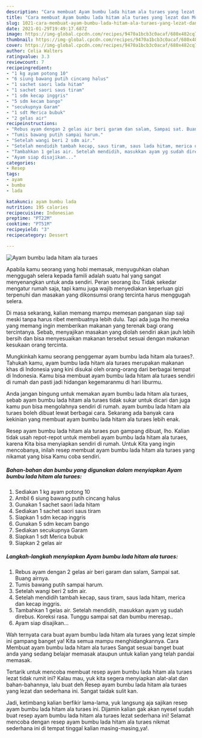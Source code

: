 ```yaml
---
description: "Cara membuat Ayam bumbu lada hitam ala turaes yang lezat dan Mudah Dibuat"
title: "Cara membuat Ayam bumbu lada hitam ala turaes yang lezat dan Mudah Dibuat"
slug: 1021-cara-membuat-ayam-bumbu-lada-hitam-ala-turaes-yang-lezat-dan-mudah-dibuat
date: 2021-01-29T19:49:17.687Z
image: https://img-global.cpcdn.com/recipes/9470a1bcb3c0acaf/680x482cq70/ayam-bumbu-lada-hitam-ala-turaes-foto-resep-utama.jpg
thumbnail: https://img-global.cpcdn.com/recipes/9470a1bcb3c0acaf/680x482cq70/ayam-bumbu-lada-hitam-ala-turaes-foto-resep-utama.jpg
cover: https://img-global.cpcdn.com/recipes/9470a1bcb3c0acaf/680x482cq70/ayam-bumbu-lada-hitam-ala-turaes-foto-resep-utama.jpg
author: Celia Walters
ratingvalue: 3.3
reviewcount: 7
recipeingredient:
- "1 kg ayam potong 10"
- "6 siung bawang putih cincang halus"
- "1 sachet saori lada hitam"
- "1 sachet saori saus tiram"
- "1 sdm kecap inggris"
- "5 sdm kecam bango"
- "secukupnya Garam"
- "1 sdt Merica bubuk"
- "2 gelas air"
recipeinstructions:
- "Rebus ayam dengan 2 gelas air beri garam dan salam, Sampai sat. Buang airnya."
- "Tumis bawang putih sampai harum."
- "Setelah wangi beri 2 sdm air."
- "Setelah mendidih tambah kecap, saus tiram, saus lada hitam, merica dan kecap inggris."
- "Tambahkan 1 gelas air. Setelah mendidih, masukkan ayam yg sudah direbus. Koreksi rasa. Tunggu sampai sat dan bumbu meresap.."
- "Ayam siap disajikan..."
categories:
- Resep
tags:
- ayam
- bumbu
- lada

katakunci: ayam bumbu lada 
nutrition: 195 calories
recipecuisine: Indonesian
preptime: "PT22M"
cooktime: "PT51M"
recipeyield: "3"
recipecategory: Dessert

---
```



![Ayam bumbu lada hitam ala turaes](https://img-global.cpcdn.com/recipes/9470a1bcb3c0acaf/680x482cq70/ayam-bumbu-lada-hitam-ala-turaes-foto-resep-utama.jpg)

Apabila kamu seorang yang hobi memasak, menyuguhkan olahan menggugah selera kepada famili adalah suatu hal yang sangat menyenangkan untuk anda sendiri. Peran seorang ibu Tidak sekedar mengatur rumah saja, tapi kamu juga wajib menyediakan keperluan gizi terpenuhi dan masakan yang dikonsumsi orang tercinta harus menggugah selera.

Di masa  sekarang, kalian memang mampu memesan panganan siap saji meski tanpa harus ribet membuatnya lebih dulu. Tapi ada juga lho mereka yang memang ingin memberikan makanan yang terenak bagi orang tercintanya. Sebab, menyajikan masakan yang diolah sendiri akan jauh lebih bersih dan bisa menyesuaikan makanan tersebut sesuai dengan makanan kesukaan orang tercinta. 



Mungkinkah kamu seorang penggemar ayam bumbu lada hitam ala turaes?. Tahukah kamu, ayam bumbu lada hitam ala turaes merupakan makanan khas di Indonesia yang kini disukai oleh orang-orang dari berbagai tempat di Indonesia. Kamu bisa membuat ayam bumbu lada hitam ala turaes sendiri di rumah dan pasti jadi hidangan kegemaranmu di hari liburmu.

Anda jangan bingung untuk memakan ayam bumbu lada hitam ala turaes, sebab ayam bumbu lada hitam ala turaes tidak sukar untuk dicari dan juga kamu pun bisa mengolahnya sendiri di rumah. ayam bumbu lada hitam ala turaes boleh dibuat lewat berbagai cara. Sekarang ada banyak cara kekinian yang membuat ayam bumbu lada hitam ala turaes lebih enak.

Resep ayam bumbu lada hitam ala turaes pun gampang dibuat, lho. Kalian tidak usah repot-repot untuk membeli ayam bumbu lada hitam ala turaes, karena Kita bisa menyiapkan sendiri di rumah. Untuk Kita yang ingin mencobanya, inilah resep membuat ayam bumbu lada hitam ala turaes yang nikamat yang bisa Kamu coba sendiri.

<!--inarticleads1-->

##### Bahan-bahan dan bumbu yang digunakan dalam menyiapkan Ayam bumbu lada hitam ala turaes:

1. Sediakan 1 kg ayam potong 10
1. Ambil 6 siung bawang putih cincang halus
1. Gunakan 1 sachet saori lada hitam
1. Sediakan 1 sachet saori saus tiram
1. Siapkan 1 sdm kecap inggris
1. Gunakan 5 sdm kecam bango
1. Sediakan secukupnya Garam
1. Siapkan 1 sdt Merica bubuk
1. Siapkan 2 gelas air




<!--inarticleads2-->

##### Langkah-langkah menyiapkan Ayam bumbu lada hitam ala turaes:

1. Rebus ayam dengan 2 gelas air beri garam dan salam, Sampai sat. Buang airnya.
1. Tumis bawang putih sampai harum.
1. Setelah wangi beri 2 sdm air.
1. Setelah mendidih tambah kecap, saus tiram, saus lada hitam, merica dan kecap inggris.
1. Tambahkan 1 gelas air. Setelah mendidih, masukkan ayam yg sudah direbus. Koreksi rasa. Tunggu sampai sat dan bumbu meresap..
1. Ayam siap disajikan...




Wah ternyata cara buat ayam bumbu lada hitam ala turaes yang lezat simple ini gampang banget ya! Kita semua mampu menghidangkannya. Cara Membuat ayam bumbu lada hitam ala turaes Sangat sesuai banget buat anda yang sedang belajar memasak ataupun untuk kalian yang telah pandai memasak.

Tertarik untuk mencoba membuat resep ayam bumbu lada hitam ala turaes lezat tidak rumit ini? Kalau mau, yuk kita segera menyiapkan alat-alat dan bahan-bahannya, lalu buat deh Resep ayam bumbu lada hitam ala turaes yang lezat dan sederhana ini. Sangat taidak sulit kan. 

Jadi, ketimbang kalian berfikir lama-lama, yuk langsung aja sajikan resep ayam bumbu lada hitam ala turaes ini. Dijamin kalian gak akan nyesel sudah buat resep ayam bumbu lada hitam ala turaes lezat sederhana ini! Selamat mencoba dengan resep ayam bumbu lada hitam ala turaes nikmat sederhana ini di tempat tinggal kalian masing-masing,ya!.

